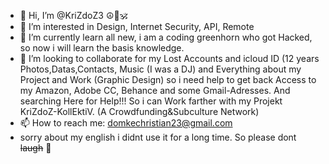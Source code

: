 - 👋 Hi, I’m @KriZdoZ3 ☮️💟🕉️
- 👀 I’m interested in Design, Internet Security, API, Remote
- 🌱 I’m currently learn all new, i am a coding greenhorn who got Hacked, so now i will learn the basis knowledge. 
- 💞️ I’m looking to collaborate for my Lost Accounts and icloud ID (12 years Photos,Datas,Contacts, Music (I was a DJ) and Everything about my Project and Work (Graphic Design) so i need help to get back Access to my Amazon, Adobe CC, Behance and some Gmail-Adresses. And searching Here for Help!!! So i can Work farther with my Projekt KriZdoZ-KollEktiV. (A Crowdfunding&Subculture Network)
- 📫 How to reach me: domkechristian23@gmail.com
- sorry about my english i didnt use it for a long time. So please dont ~~laugh~~ 🤭


<!---
KriZdoZ3/KriZdoZ3 is a ✨ special ✨ repository because its `README.md` (this file) appears on your GitHub profile.
You can click the Preview link to take a look at your changes.
--->
